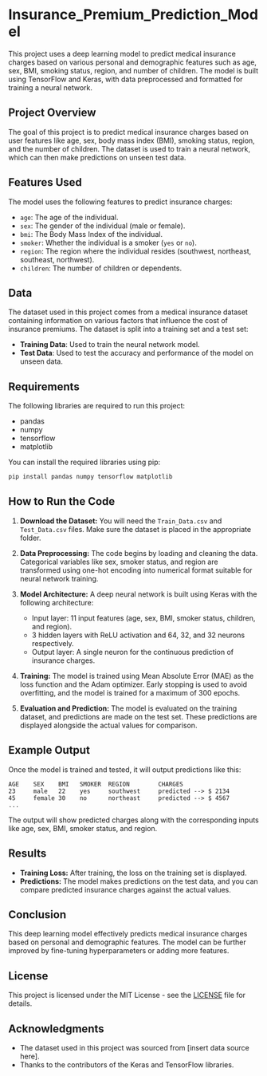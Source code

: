 # Insurance_Premium_Prediction_Model

This project uses a deep learning model to predict medical insurance charges based on various personal and demographic features such as age, sex, BMI, smoking status, region, and number of children. The model is built using TensorFlow and Keras, with data preprocessed and formatted for training a neural network.

## Project Overview

The goal of this project is to predict medical insurance charges based on user features like age, sex, body mass index (BMI), smoking status, region, and the number of children. The dataset is used to train a neural network, which can then make predictions on unseen test data.

## Features Used

The model uses the following features to predict insurance charges:
- `age`: The age of the individual.
- `sex`: The gender of the individual (male or female).
- `bmi`: The Body Mass Index of the individual.
- `smoker`: Whether the individual is a smoker (`yes` or `no`).
- `region`: The region where the individual resides (southwest, northeast, southeast, northwest).
- `children`: The number of children or dependents.

## Data

The dataset used in this project comes from a medical insurance dataset containing information on various factors that influence the cost of insurance premiums. The dataset is split into a training set and a test set:
- **Training Data**: Used to train the neural network model.
- **Test Data**: Used to test the accuracy and performance of the model on unseen data.

## Requirements

The following libraries are required to run this project:
- pandas
- numpy
- tensorflow
- matplotlib

You can install the required libraries using pip:

```bash
pip install pandas numpy tensorflow matplotlib
```

## How to Run the Code

1. **Download the Dataset:**
   You will need the `Train_Data.csv` and `Test_Data.csv` files. Make sure the dataset is placed in the appropriate folder.

2. **Data Preprocessing:**
   The code begins by loading and cleaning the data. Categorical variables like sex, smoker status, and region are transformed using one-hot encoding into numerical format suitable for neural network training.

3. **Model Architecture:**
   A deep neural network is built using Keras with the following architecture:
   - Input layer: 11 input features (age, sex, BMI, smoker status, children, and region).
   - 3 hidden layers with ReLU activation and 64, 32, and 32 neurons respectively.
   - Output layer: A single neuron for the continuous prediction of insurance charges.
   
4. **Training:**
   The model is trained using Mean Absolute Error (MAE) as the loss function and the Adam optimizer. Early stopping is used to avoid overfitting, and the model is trained for a maximum of 300 epochs.

5. **Evaluation and Prediction:**
   The model is evaluated on the training dataset, and predictions are made on the test set. These predictions are displayed alongside the actual values for comparison.

## Example Output

Once the model is trained and tested, it will output predictions like this:

```
AGE    SEX    BMI   SMOKER  REGION        CHARGES
23     male   22    yes     southwest     predicted --> $ 2134
45     female 30    no      northeast     predicted --> $ 4567
...
```

The output will show predicted charges along with the corresponding inputs like age, sex, BMI, smoker status, and region.

## Results

- **Training Loss:** After training, the loss on the training set is displayed.
- **Predictions:** The model makes predictions on the test data, and you can compare predicted insurance charges against the actual values.

## Conclusion

This deep learning model effectively predicts medical insurance charges based on personal and demographic features. The model can be further improved by fine-tuning hyperparameters or adding more features.

## License

This project is licensed under the MIT License - see the [LICENSE](LICENSE) file for details.

## Acknowledgments

- The dataset used in this project was sourced from [insert data source here].
- Thanks to the contributors of the Keras and TensorFlow libraries.
